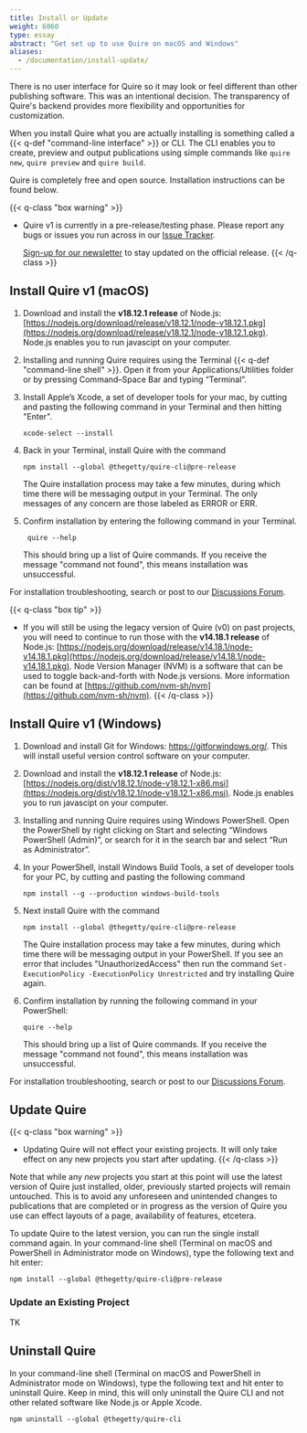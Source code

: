 ```yaml
---
title: Install or Update
weight: 6060
type: essay
abstract: "Get set up to use Quire on macOS and Windows"
aliases:
  - /documentation/install-update/
---
```


There is no user interface for Quire so it may look or feel different than other publishing software. This was an intentional decision. The transparency of Quire's backend provides more flexibility and opportunities for customization.

When you install Quire what you are actually installing is something called a {{< q-def "command-line interface" >}} or CLI. The CLI enables you to create, preview and output publications using simple commands like `quire new`, `quire preview` and `quire build`.

Quire is completely free and open source. Installation instructions can be found below.

{{< q-class "box warning" >}}
- Quire v1 is currently in a pre-release/testing phase. Please report any bugs or issues you run across in our [Issue Tracker](https://github.com/thegetty/quire/issues).

    [Sign-up for our newsletter](https://newsletters.getty.edu/h/t/DDE7B9372AAF01E4) to stay updated on the official release.
{{< /q-class >}}

## Install Quire v1 (macOS)


1. Download and install the **v18.12.1 release** of Node.js: [https://nodejs.org/download/release/v18.12.1/node-v18.12.1.pkg](https://nodejs.org/download/release/v18.12.1/node-v18.12.1.pkg). Node.js enables you to run javascipt on your computer.
2. Installing and running Quire requires using the Terminal {{< q-def "command-line shell" >}}. Open it from your Applications/Utilities folder or by pressing Command–Space Bar and typing “Terminal”.
3. Install Apple’s Xcode, a set of developer tools for your mac, by cutting and pasting the following command in your Terminal and then hitting "Enter".

    ```text
    xcode-select --install
    ```

4. Back in your Terminal, install Quire with the command

    ```text
    npm install --global @thegetty/quire-cli@pre-release
    ```

    The Quire installation process may take a few minutes, during which time there will be messaging output in your Terminal. The only messages of any concern are those labeled as ERROR or ERR.

5. Confirm installation by entering the following command in your Terminal.

    ```text
     quire --help
     ```

    This should bring up a list of Quire commands. If you receive the message "command not found", this means installation was unsuccessful.

For installation troubleshooting, search or post to our [Discussions Forum](https://github.com/thegetty/quire/discussions).

{{< q-class "box tip" >}}
- If you will still be using the legacy version of Quire (v0) on past projects, you will need to continue to run those with the **v14.18.1 release** of Node.js: [https://nodejs.org/download/release/v14.18.1/node-v14.18.1.pkg](https://nodejs.org/download/release/v14.18.1/node-v14.18.1.pkg). Node Version Manager (NVM) is a software that can be used to toggle back-and-forth with Node.js versions. More information can be found at [https://github.com/nvm-sh/nvm](https://github.com/nvm-sh/nvm).
{{< /q-class >}}

## Install Quire v1 (Windows)

1. Download and install Git for Windows: https://gitforwindows.org/. This will install useful version control software on your computer.
2. Download and install the **v18.12.1 release** of Node.js: [https://nodejs.org/dist/v18.12.1/node-v18.12.1-x86.msi](https://nodejs.org/dist/v18.12.1/node-v18.12.1-x86.msi). Node.js enables you to run javascipt on your computer.
3. Installing and running Quire requires using Windows PowerShell. Open the PowerShell by right clicking on Start and selecting “Windows PowerShell (Admin)”, or search for it in the search bar and select “Run as Administrator”.
4. In your PowerShell, install Windows Build Tools, a set of developer tools for your PC, by cutting and pasting the following command

    ```text
    npm install --g --production windows-build-tools
    ```

5. Next install Quire with the command

    ```text
    npm install --global @thegetty/quire-cli@pre-release
    ```

    The Quire installation process may take a few minutes, during which time there will be messaging output in your PowerShell. If you see an error that includes "UnauthorizedAccess" then run the command `Set-ExecutionPolicy -ExecutionPolicy Unrestricted` and try installing Quire again.

6. Confirm installation by running the following command in your PowerShell:

    ```text
    quire --help
    ```

    This should bring up a list of Quire commands. If you receive the message "command not found", this means installation was unsuccessful.

For installation troubleshooting, search or post to our [Discussions Forum](https://github.com/thegetty/quire/discussions).

## Update Quire

{{< q-class "box warning" >}}
- Updating Quire will not effect your existing projects. It will only take effect on any new projects you start after updating.
{{< /q-class >}}

Note that while any *new* projects you start at this point will use the latest version of Quire just installed, older, previously started projects will remain untouched. This is to avoid any unforeseen and unintended changes to publications that are completed or in progress as the version of Quire you use can effect layouts of a page, availability of features, etcetera.


To update Quire to the latest version, you can run the single install command again. In your command-line shell (Terminal on macOS and PowerShell in Administrator mode on Windows), type the following text and hit enter:

```text
npm install --global @thegetty/quire-cli@pre-release
```

### Update an Existing Project

TK

## Uninstall Quire

In your command-line shell (Terminal on macOS and PowerShell in Administrator mode on Windows), type the following text and hit enter to uninstall Quire. Keep in mind, this will only uninstall the Quire CLI and not other related software like Node.js or Apple Xcode.

```text
npm uninstall --global @thegetty/quire-cli
```
